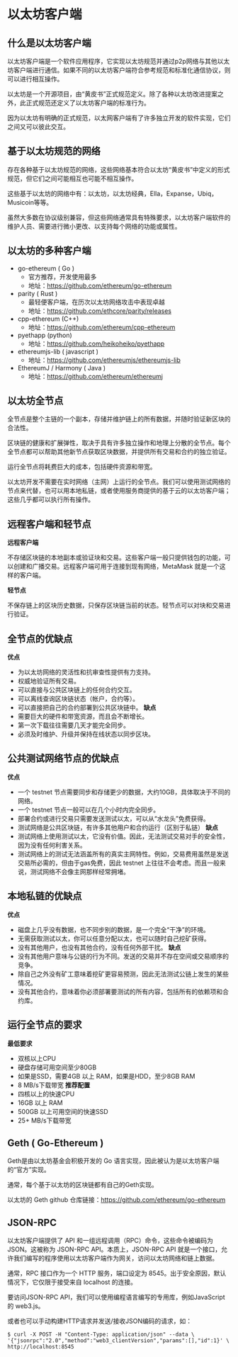 # 以太坊客户端

## 什么是以太坊客户端

以太坊客户端是一个软件应用程序，它实现以太坊规范并通过p2p网络与其他以太坊客户端进行通信。如果不同的以太坊客户端符合参考规范和标准化通信协议，则可以进行相互操作。

以太坊是一个开源项目，由“黄皮书”正式规范定义。除了各种以太坊改进提案之外，此正式规范还定义了以太坊客户端的标准行为。

因为以太坊有明确的正式规范，以太网客户端有了许多独立开发的软件实现，它们之间又可以彼此交互。

## 基于以太坊规范的网络

存在各种基于以太坊规范的网络，这些网络基本符合以太坊“黄皮书”中定义的形式规范，但它们之间可能相互也可能不相互操作。

这些基于以太坊的网络中有：以太坊，以太坊经典，Ella，Expanse，Ubiq，Musicoin等等。

虽然大多数在协议级别兼容，但这些网络通常具有特殊要求，以太坊客户端软件的维护人员、需要进行微小更改、以支持每个网络的功能或属性。


## 以太坊的多种客户端
- go-ethereum ( Go ) 
    - 官方推荐，开发使用最多 
    - 地址：https://github.com/ethereum/go-ethereum
- parity ( Rust )
    - 最轻便客户端，在历次以太坊网络攻击中表现卓越 
    - 地址：https://github.com/ethcore/parity/releases
- cpp-ethereum (C++)
    - 地址：https://github.com/ethereum/cpp-ethereum
- pyethapp (python)
    - 地址：https://github.com/heikoheiko/pyethapp
- ethereumjs-lib ( javascript )
    - 地址：https://github.com/ethereumjs/ethereumjs-lib
- EthereumJ / Harmony ( Java )
    - 地址：https://github.com/ethereum/ethereumj

## 以太坊全节点

全节点是整个主链的一个副本，存储并维护链上的所有数据，并随时验证新区块的合法性。

区块链的健康和扩展弹性，取决于具有许多独立操作和地理上分散的全节点。每个全节点都可以帮助其他新节点获取区块数据，并提供所有交易和合约的独立验证。

运行全节点将耗费巨大的成本，包括硬件资源和带宽。

以太坊开发不需要在实时网络（主网）上运行的全节点。我们可以使用测试网络的节点来代替，也可以用本地私链，或者使用服务商提供的基于云的以太坊客户端；这些几乎都可以执行所有操作。

## 远程客户端和轻节点

**远程客户端**

不存储区块链的本地副本或验证块和交易。这些客户端一般只提供钱包的功能，可以创建和广播交易。远程客户端可用于连接到现有网络，MetaMask 就是一个这样的客户端。

**轻节点**

不保存链上的区块历史数据，只保存区块链当前的状态。轻节点可以对块和交易进行验证。

## 全节点的优缺点

**优点**
- 为以太坊网络的灵活性和抗审查性提供有力支持。
- 权威地验证所有交易。
- 可以直接与公共区块链上的任何合约交互。
- 可以离线查询区块链状态（帐户，合约等）。
- 可以直接把自己的合约部署到公共区块链中。
**缺点**
- 需要巨大的硬件和带宽资源，而且会不断增长。
- 第一次下载往往需要几天才能完全同步。
- 必须及时维护、升级并保持在线状态以同步区块。

## 公共测试网络节点的优缺点

**优点**
- 一个 testnet 节点需要同步和存储更少的数据，大约10GB，具体取决于不同的网络。
- 一个 testnet 节点一般可以在几个小时内完全同步。
- 部署合约或进行交易只需要发送测试以太，可以从“水龙头”免费获得。
- 测试网络是公共区块链，有许多其他用户和合约运行（区别于私链）
**缺点**
- 测试网络上使用测试以太，它没有价值。因此，无法测试交易对手的安全性，因为没有任何利害关系。
- 测试网络上的测试无法涵盖所有的真实主网特性。例如，交易费用虽然是发送交易所必需的，但由于gas免费，因此 testnet 上往往不会考虑。而且一般来说，测试网络不会像主网那样经常拥堵。

## 本地私链的优缺点

**优点**
- 磁盘上几乎没有数据，也不同步别的数据，是一个完全“干净”的环境。
- 无需获取测试以太，你可以任意分配以太，也可以随时自己挖矿获得。
- 没有其他用户，也没有其他合约，没有任何外部干扰。
**缺点**
- 没有其他用户意味与公链的行为不同。发送的交易并不存在空间或交易顺序的竞争。
- 除自己之外没有矿工意味着挖矿更容易预测，因此无法测试公链上发生的某些情况。
- 没有其他合约，意味着你必须部署要测试的所有内容，包括所有的依赖项和合约库。

## 运行全节点的要求
**最低要求**
- 双核以上CPU
- 硬盘存储可用空间至少80GB
- 如果是SSD，需要4GB 以上 RAM，如果是HDD，至少8GB RAM
- 8 MB/s下载带宽
**推荐配置**
- 四核以上的快速CPU
- 16GB 以上 RAM
- 500GB 以上可用空间的快速SSD
- 25+ MB/s下载带宽

## Geth ( Go-Ethereum )

Geth是由以太坊基金会积极开发的 Go 语言实现，因此被认为是以太坊客户端的“官方”实现。

通常，每个基于以太坊的区块链都有自己的Geth实现。

以太坊的 Geth github 仓库链接：https://github.com/ethereum/go-ethereum

## JSON-RPC

以太坊客户端提供了 API 和一组远程调用（RPC）命令，这些命令被编码为 JSON。这被称为 JSON-RPC API。本质上，JSON-RPC API 就是一个接口，允许我们编写的程序使用以太坊客户端作为网关，访问以太坊网络和链上数据。

通常，RPC 接口作为一个 HTTP 服务，端口设定为 8545。出于安全原因，默认情况下，它仅限于接受来自 localhost 的连接。

要访问JSON-RPC API，我们可以使用编程语言编写的专用库，例如JavaScript的 web3.js。

或者也可以手动构建HTTP请求并发送/接收JSON编码的请求，如：
```
$ curl -X POST -H "Content-Type: application/json" --data \ '{"jsonrpc":"2.0","method":"web3_clientVersion","params":[],"id":1}' \ http://localhost:8545
```
